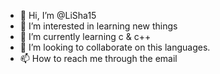 - 👋 Hi, I’m @LiSha15
- 👀 I’m interested in learning new things
- 🌱 I’m currently learning c & c++
- 💞️ I’m looking to collaborate on this languages.
- 📫 How to reach me through the email

<!---
LiSha15/LiSha15 is a ✨ special ✨ repository because its `README.md` (this file) appears on your GitHub profile.
You can click the Preview link to take a look at your changes.
--->
